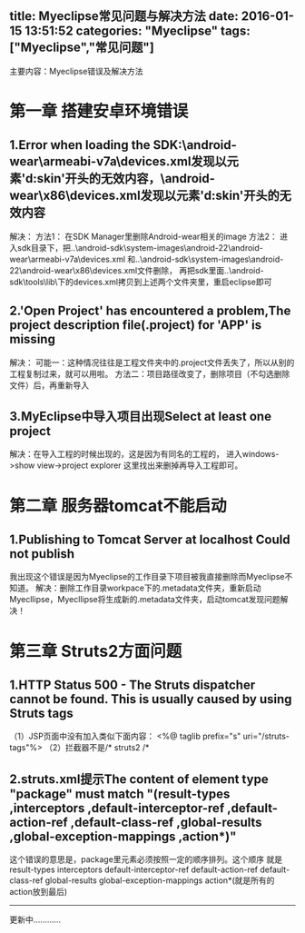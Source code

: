 title: Myeclipse常见问题与解决方法
date: 2016-01-15 13:51:52
categories: "Myeclipse"
tags: ["Myeclipse","常见问题"]
---
主要内容：Myeclipse错误及解决方法
<!--more-->
第一章 搭建安卓环境错误
==========================
1.Error when loading the SDK:\android-wear\armeabi-v7a\devices.xml发现以元素'd:skin'开头的无效内容，\android-wear\x86\devices.xml发现以元素'd:skin'开头的无效内容
--------------------------------------------------------

解决：
方法1： 在SDK Manager里删除Android-wear相关的image 
方法2： 进入sdk目录下，把..\android-sdk\system-images\android-22\android-wear\armeabi-v7a\devices.xml
和..\android-sdk\system-images\android-22\android-wear\x86\devices.xml文件删除，
再把sdk里面..\android-sdk\tools\lib\下的devices.xml拷贝到上述两个文件夹里，重启eclipse即可

2.'Open Project' has encountered a problem,The project description file(.project) for 'APP' is missing
-----------------------------------------
解决：
可能一：这种情况往往是工程文件夹中的.project文件丢失了，所以从别的工程复制过来，就可以用啦。
方法二：项目路径改变了，删除项目（不勾选删除文件）后，再重新导入

3.MyEclipse中导入项目出现Select at least one project 
----------------------------------------------------
解决：在导入工程的时候出现的，这是因为有同名的工程的，
进入windows->show view->project explorer 这里找出来删掉再导入工程即可。

第二章 服务器tomcat不能启动
===============================
1.Publishing to Tomcat Server at localhost Could not publish
--------------------------------
我出现这个错误是因为Myeclipse的工作目录下项目被我直接删除而Myeclipse不知道。
解决：删除工作目录workpace下的.metadata文件夹，重新启动Myecllipse，Myecllipse将生成新的.metadata文件夹，启动tomcat发现问题解决！


第三章 Struts2方面问题
=================================
1.HTTP Status 500 - The Struts dispatcher cannot be found. This is usually caused by using Struts tags
--------------------------
（1）JSP页面中没有加入类似下面内容： <%@ taglib prefix="s" uri="/struts-tags"%> 
（2）拦截器不是/* <filter-mapping> <filter-name>struts2</filter-name> <url-pattern>/*</url-pattern> </filter-mapping>

2.struts.xml提示The content of element type "package" must match "(result-types ,interceptors ,default-interceptor-ref ,default-action-ref ,default-class-ref ,global-results ,global-exception-mappings ,action*)"
----------------------------
这个错误的意思是，package里元素必须按照一定的顺序排列。这个顺序
就是
result-types
interceptors
default-interceptor-ref
default-action-ref
default-class-ref
global-results
global-exception-mappings
action*(就是所有的action放到最后)





****************************
更新中............